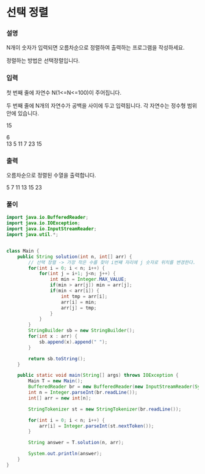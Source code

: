# 선택 정렬
### 설명
N개이 숫자가 입력되면 오름차순으로 정렬하여 출력하는 프로그램을 작성하세요.

정렬하는 방법은 선택정렬입니다.
### 입력
첫 번째 줄에 자연수 N(1<=N<=100)이 주어집니다.

두 번째 줄에 N개의 자연수가 공백을 사이에 두고 입력됩니다. 각 자연수는 정수형 범위 안에 있습니다.<p>15</p>
<p>6<br>
13 5 11 7 23 15
</p>

### 출력
오름차순으로 정렬된 수열을 출력합니다.
<p>5 7 11 13 15 23</p>

### 풀이
```java
import java.io.BufferedReader;
import java.io.IOException;
import java.io.InputStreamReader;
import java.util.*;


class Main {
    public String solution(int n, int[] arr) {
        // 선택 정렬 -> 가장 작은 수를 찾아 i번쨰 자리에 j 숫자로 위치를 변경한다.
        for(int i = 0; i < n; i++) {
            for(int j = i+1; j<n; j++) {
                int min = Integer.MAX_VALUE;
                if(min > arr[j]) min = arr[j];
                if(min < arr[i]) {
                    int tmp = arr[i];
                    arr[i] = min;
                    arr[j] = tmp;
                }
            }
        }
        StringBuilder sb = new StringBuilder();
        for(int x : arr) {
            sb.append(x).append(" ");
        }

        return sb.toString();
    }

    public static void main(String[] args) throws IOException {
        Main T = new Main();
        BufferedReader br = new BufferedReader(new InputStreamReader(System.in));
        int n = Integer.parseInt(br.readLine());
        int[] arr = new int[n];

        StringTokenizer st = new StringTokenizer(br.readLine());

        for(int i = 0; i < n; i++) {
            arr[i] = Integer.parseInt(st.nextToken());
        }

        String answer = T.solution(n, arr);

        System.out.println(answer);
    }
}
```